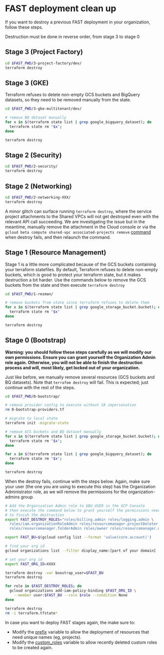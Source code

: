 # FAST deployment clean up

If you want to destroy a previous FAST deployment in your organization, follow these steps.

Destruction must be done in reverse order, from stage 3 to stage 0

## Stage 3 (Project Factory)

```bash
cd $FAST_PWD/3-project-factory/dev/
terraform destroy
```

## Stage 3 (GKE)

Terraform refuses to delete non-empty GCS buckets and BigQuery datasets, so they need to be removed manually from the state.

```bash
cd $FAST_PWD/3-gke-multitenant/dev/

# remove BQ dataset manually
for x in $(terraform state list | grep google_bigquery_dataset); do  
  terraform state rm "$x"; 
done

terraform destroy
```

## Stage 2 (Security)

```bash
cd $FAST_PWD/2-security/
terraform destroy
```

## Stage 2 (Networking)

```bash
cd $FAST_PWD/2-networking-XXX/
terraform destroy
```

A minor glitch can surface running `terraform destroy`, where the service project attachments to the Shared VPCs will not get destroyed even with the relevant API call succeeding. We are investigating the issue but in the meantime, manually remove the attachment in the Cloud console or via the ```gcloud beta compute shared-vpc associated-projects remove``` [command](https://cloud.google.com/sdk/gcloud/reference/beta/compute/shared-vpc/associated-projects/remove) when destroy fails, and then relaunch the command.

## Stage 1 (Resource Management)

Stage 1 is a little more complicated because of the GCS buckets containing your terraform statefiles. By default, Terraform refuses to delete non-empty buckets, which is good to protect your terraform state, but it makes destruction a bit harder. Use the commands below to remove the GCS buckets from the state and then execute `terraform destroy`

```bash
cd $FAST_PWD/1-resman/

# remove buckets from state since terraform refuses to delete them
for x in $(terraform state list | grep google_storage_bucket.bucket); do  
  terraform state rm "$x"
done

terraform destroy
```

## Stage 0 (Bootstrap)

**Warning: you should follow these steps carefully as we will modify our own permissions. Ensure you can grant yourself the Organization Admin role again. Otherwise, you will not be able to finish the destruction process and will, most likely, get locked out of your organization.**

Just like before, we manually remove several resources (GCS buckets and BQ datasets). Note that `terrafom destroy` will fail. This is expected; just continue with the rest of the steps.

```bash
cd $FAST_PWD/0-bootstrap/

# remove provider config to execute without SA impersonation
rm 0-bootstrap-providers.tf

# migrate to local state
terraform init -migrate-state

# remove GCS buckets and BQ dataset manually
for x in $(terraform state list | grep google_storage_bucket.bucket); do  
  terraform state rm "$x"; 
done

for x in $(terraform state list | grep google_bigquery_dataset); do  
  terraform state rm "$x"; 
done

terraform destroy
```

When the destroy fails, continue with the steps below. Again, make sure your user (the one you are using to execute this step) has the Organization Administrator role, as we will remove the permissions for the organization-admins group

```bash
# Add the Organization Admin role to $BU_USER in the GCP Console
# then execute the command below to grant yourself the permissions needed 
# to finish the destruction
export FAST_DESTROY_ROLES="roles/billing.admin roles/logging.admin \
  roles/iam.organizationRoleAdmin roles/resourcemanager.projectDeleter \
  roles/resourcemanager.folderAdmin roles/owner roles/resourcemanager.organizationAdmin"

export FAST_BU=$(gcloud config list --format 'value(core.account)')

# find your org id
gcloud organizations list --filter display_name:[part of your domain]

# set your org id
export FAST_ORG_ID=XXXX

terraform destroy -var boostrap_user=$FAST_BU
terraform destroy

for role in $FAST_DESTROY_ROLES; do
  gcloud organizations add-iam-policy-binding $FAST_ORG_ID \
    --member user:$FAST_BU --role $role --condition None
done

terraform destroy
rm -i terraform.tfstate*
```

In case you want to deploy FAST stages again, the make sure to:

* Modify the [prefix](0-bootstrap/variables.tf) variable to allow the deployment of resources that need unique names (eg, projects).
* Modify the [custom_roles](0-bootstrap/variables.tf) variable to allow recently deleted custom roles to be created again.
